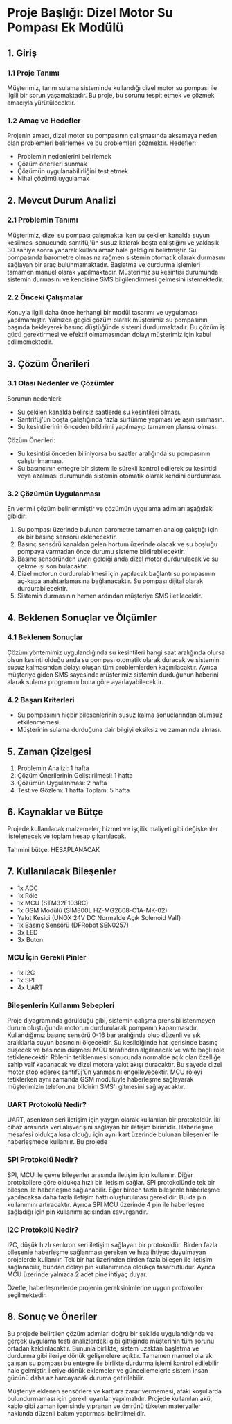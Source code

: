 # Proje Başlığı: Dizel Motor Su Pompası Ek Modülü

## 1. Giriş
### 1.1 Proje Tanımı
Müşterimiz, tarım sulama sisteminde kullandığı dizel motor su pompası ile ilgili bir sorun yaşamaktadır. Bu proje, bu sorunu tespit etmek ve çözmek amacıyla yürütülecektir.

### 1.2 Amaç ve Hedefler
Projenin amacı, dizel motor su pompasının çalışmasında aksamaya neden olan problemleri belirlemek ve bu problemleri çözmektir. Hedefler:
- Problemin nedenlerini belirlemek
- Çözüm önerileri sunmak
- Çözümün uygulanabilirliğini test etmek
- Nihai çözümü uygulamak

## 2. Mevcut Durum Analizi
### 2.1 Problemin Tanımı
Müşterimiz, dizel su pompası çalışmakta iken su çekilen kanalda suyun kesilmesi sonucunda santifüj'ün susuz kalarak boşta çalıştığını ve yaklaşık 30 saniye sonra yanarak kullanılamaz hale geldiğini belirtmiştir. Su pompasında barometre olmasına rağmen sistemin otomatik olarak durmasını sağlayan bir araç bulunmamaktadır. Başlatma ve durdurma işlemleri tamamen manuel olarak yapılmaktadır. Müşterimiz su kesintisi durumunda sistemin durmasını ve kendisine SMS bilgilendirmesi gelmesini istemektedir.

### 2.2 Önceki Çalışmalar
Konuyla ilgili daha önce herhangi bir modül tasarımı ve uygulaması yapılmamıştır. Yalnızca geçici çözüm olarak müşterimiz su pompasının başında bekleyerek basınç düştüğünde sistemi durdurmaktadır. Bu çözüm iş gücü gerektirmesi ve efektif olmamasından dolayı müşterimiz için kabul edilmemektedir.

## 3. Çözüm Önerileri
### 3.1 Olası Nedenler ve Çözümler
Sorunun nedenleri:
- Su çekilen kanalda belirsiz saatlerde su kesintileri olması.
- Santrifüj'ün boşta çalıştığında fazla sürtünme yapması ve aşırı ısınmasın.
- Su kesintilerinin önceden bildirimi yapılmayıp tamamen plansız olması.

Çözüm Önerileri:
- Su kesintisi önceden biliniyorsa bu saatler aralığında su pompasının çalıştırılmaması.
- Su basıncının entegre bir sistem ile sürekli kontrol edilerek su kesintisi veya azalması durumunda sistemin otomatik olarak kendini durdurması.

### 3.2 Çözümün Uygulanması
En verimli çözüm belirlenmiştir ve çözümün uygulama adımları aşağıdaki gibidir:
1. Su pompası üzerinde bulunan barometre tamamen analog çalıştığı için ek bir basınç sensörü eklenecektir.
2. Basınç sensörü kanaldan gelen hortum üzerinde olacak ve su boşluğu pompaya varmadan önce durumu sisteme bildirebilecektir.
3. Basınç sensöründen uyarı geldiği anda dizel motor durdurulacak ve su çekme işi son bulacaktır.
4. Dizel motorun durdurulabilmesi için yapılacak bağlantı su pompasının aç-kapa anahtarlamasına bağlanacaktır. Su pompası dijital olarak durdurabilecektir.
5. Sistemin durmasının hemen ardından müşteriye SMS iletilecektir.

## 4. Beklenen Sonuçlar ve Ölçümler
### 4.1 Beklenen Sonuçlar
Çözüm yöntemimiz uygulandığında su kesintileri hangi saat aralığında olursa olsun kesinti olduğu anda su pompası otomatik olarak duracak ve sistemin susuz kalmasından dolayı oluşan tüm problemlerden kaçınılacaktır. Ayrıca müşteriye giden SMS sayesinde müşterimiz sistemin durduğunun haberini alarak sulama programını buna göre ayarlayabilecektir.

### 4.2 Başarı Kriterleri

- Su pompasının hiçbir bileşenlerinin susuz kalma sonuçlarından olumsuz etkilenmemesi.
- Müşterinin sulama durduğuna dair bilgiyi eksiksiz ve zamanında alması.

## 5. Zaman Çizelgesi

1. Problemin Analizi: 1 hafta
2. Çözüm Önerilerinin Geliştirilmesi: 1 hafta
3. Çözümün Uygulanması: 2 hafta
4. Test ve Gözlem: 1 hafta
Toplam: 5 hafta

## 6. Kaynaklar ve Bütçe
Projede kullanılacak malzemeler, hizmet ve işçilik maliyeti gibi değişkenler listelenecek ve toplam hesap çıkartılacak.

Tahmini bütçe: HESAPLANACAK


## 7. Kullanılacak Bileşenler

- 1x ADC
- 1x Röle
- 1x MCU (STM32F103RC)
- 1x GSM Modülü (SIM800L HZ-MG2608-C1A-MK-02)
- Yakıt Kesici (UNOX 24V DC Normalde Açık Solenoid Valf)
- 1x Basınç Sensörü (DFRobot SEN0257)
- 3x LED
- 3x Buton

### MCU İçin Gerekli Pinler
- 1x I2C
- 1x SPI
- 4x UART

### Bileşenlerin Kullanım Sebepleri

Proje diyagramında görüldüğü gibi, sistemin çalışma prensibi istenmeyen durum oluştuğunda motorun durdurularak pompanın kapanmasıdır. Kullandığımız basınç sensörü 0-16 bar aralığında olup düzenli ve sık aralıklarla suyun basıncını ölçecektir. Su kesildiğinde hat içerisinde basınç düşecek ve basıncın düşmesi MCU tarafından algılanacak ve valfe bağlı röle tetiklenecektir. Rölenin tetiklenmesi sonucunda normalde açık olan özelliğe sahip valf kapanacak ve dizel motora yakıt akışı duracaktır. Bu sayede dizel motor stop ederek santifüj'ün yanmasını engelleyecektir. MCU röleyi tetiklerken aynı zamanda GSM modülüyle haberleşme sağlayarak müşterimizin telefonuna bildirim SMS'i gitmesini sağlayacaktır.
### UART Protokolü Nedir?
UART, asenkron seri iletişim için yaygın olarak kullanılan bir protokoldür. İki cihaz arasında veri alışverişini sağlayan bir iletişim birimidir. Haberleşme mesafesi oldukça kısa olduğu için aynı kart üzerinde bulunan bileşenler ile haberleşmede kullanılır. Bu projede
### SPI Protokolü Nedir?
SPI, MCU ile çevre bileşenler arasında iletişim için kullanılır. Diğer protokollere göre oldukça hızlı bir iletişim sağlar. SPI protokolünde tek bir bileşen ile haberleşme sağlanabilir. Eğer birden fazla bileşenle haberleşme yapılacaksa daha fazla iletişim hattı oluşturulması gereklidir. Bu da pin kullanımını artıracaktır. Ayrıca SPI MCU üzerinde 4 pin ile haberleşme sağladığı için pin kullanımı açısından savurgandır.
### I2C Protokolü Nedir?
I2C, düşük hızlı senkron seri iletişim sağlayan bir protokoldür. Birden fazla bileşenle haberleşme sağlanması gereken ve hıza ihtiyaç duyulmayan projelerde kullanılır. Tek bir hat üzerinden birden fazla bileşen ile iletişim sağlanabilir, bundan dolayı pin kullanımında oldukça tasarrufludur. Ayrıca MCU üzerinde yalnızca 2 adet pine ihtiyaç duyar.

Özetle, haberleşmelerde projenin gereksinimlerine uygun protokoller seçilmektedir. 



## 8. Sonuç ve Öneriler
Bu projede belirtilen çözüm adımları doğru bir şekilde uygulandığında ve gerçek uygulama testi analizlerdeki gibi gittiğinde müşterinin tüm sorunu ortadan kaldırılacaktır. Bununla birlikte, sistem uzaktan başlatma ve durdurma gibi ileriye dönük gelişmelere açıktır. Tamamen manuel olarak çalışan su pompası bu entegre ile birlikte durdurma işlemi kontrol edilebilir hale gelmiştir. İleriye dönük eklemeler ve güncellemelerle sistem insan gücünü daha az harcayacak duruma getirilebilir.

Müşteriye eklenen sensörlere ve kartlara zarar vermemesi, afaki koşullarda bulundurmaması için gerekli uyarılar yapılmalıdır. Projede kullanılan akü, kablo gibi zaman içerisinde yıpranan ve ömrünü tüketen materyaller hakkında düzenli bakım yaptırması belirtilmelidir.
